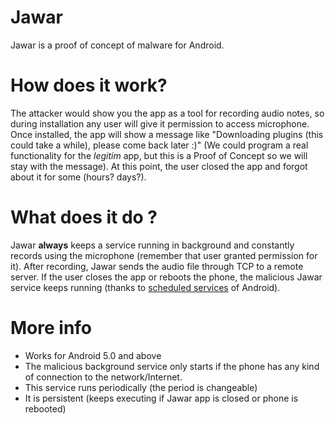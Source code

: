 # Jawar

Jawar is a proof of concept of malware for Android.

# How does it work?

The attacker would show you the app as a tool for recording audio notes, so during installation any user will give it permission to access microphone. Once installed, the app will show a message like "Downloading plugins (this could take a while), please come back later :)" (We could program a real functionality for the *legitim* app, but this is a Proof of Concept so we will stay with the message). At this point, the user closed the app and forgot about it for some (hours? days?).

# What does it do ?

Jawar **always** keeps a service running in background and constantly records using the microphone (remember that user granted permission for it).
After recording, Jawar sends the audio file through TCP to a remote server.
If the user closes the app or reboots the phone, the malicious Jawar service keeps running (thanks to [scheduled services](https://developer.android.com/guide/components/services.html) of Android).  

# More info

- Works for Android 5.0 and above
- The malicious background service only starts if the phone has any kind of connection to the network/Internet.
- This service runs periodically (the period is changeable)
- It is persistent (keeps executing if Jawar app is closed or phone is rebooted)
